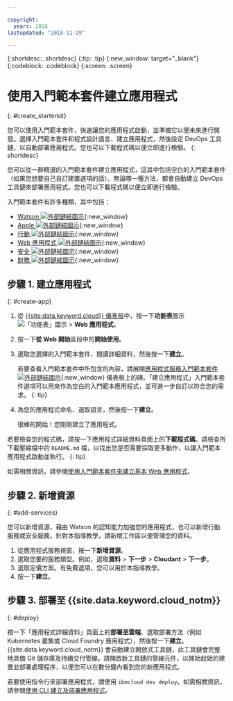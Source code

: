 ```yaml
---

copyright:
  years: 2018
lastupdated: "2018-11-29"

---
```


{:shortdesc: .shortdesc}
{:tip: .tip}
{:new_window: target="_blank"}
{:codeblock: .codeblock}
{:screen: .screen}

# 使用入門範本套件建立應用程式
{: #create_starterkit}

您可以使用入門範本套件，快速讓您的應用程式啟動，並準備它以便未來進行開發。選擇入門範本套件和程式設計語言、建立應用程式，然後設定 DevOps 工具鏈，以自動部署應用程式。您也可以下載程式碼以便立即進行檢驗。
{: shortdesc}

您可以從一群精選的入門範本套件建立應用程式，這其中包括空白的入門範本套件（如果您想要自己自訂建置選項的話）。無論哪一種方法，都會自動建立 DevOps 工具鏈來部署應用程式。您也可以下載程式碼以便立即進行檢驗。

入門範本套件有許多種類，其中包括：
* [Watson ![外部鏈結圖示](../../icons/launch-glyph.svg "外部鏈結圖示")](https://{DomainName}/developer/watson/dashboard){:new_window}
* [Apple ![外部鏈結圖示](../../icons/launch-glyph.svg "外部鏈結圖示")](https://{DomainName}/developer/appledevelopment/dashboard){:new_window}
* [行動 ![外部鏈結圖示](../../icons/launch-glyph.svg "外部鏈結圖示")](https://{DomainName}/developer/mobile/dashboard){:new_window}
* [Web 應用程式 ![外部鏈結圖示](../../icons/launch-glyph.svg "外部鏈結圖示")](https://{DomainName}/developer/appservice/dashboard){:new_window}
* [安全 ![外部鏈結圖示](../../icons/launch-glyph.svg "外部鏈結圖示")](https://{DomainName}/developer/security/dashboard){:new_window}
* [財務 ![外部鏈結圖示](../../icons/launch-glyph.svg "外部鏈結圖示")](https://{DomainName}/developer/finance/dashboard){:new_window}

## 步驟 1. 建立應用程式
{: #create-app}

1. 從 [{{site.data.keyword.cloud}} 儀表板](https://{DomainName})中，按一下**功能表**圖示 ![「功能表」圖示](../../icons/icon_hamburger.svg) > **Web 應用程式**。

2. 按一下**從 Web 開始**區段中的**開始使用**。

3. 選取您選擇的入門範本套件、閱讀詳細資料，然後按一下**建立**。
    
    若要查看入門範本套件中所包含的內容，請展開[應用程式服務入門範本套件 ![外部鏈結圖示](../../icons/launch-glyph.svg "外部鏈結圖示")](https://{DomainName}/developer/appservice/starter-kits){:new_window} 儀表板上的磚。「建立應用程式」入門範本套件選項可以用來作為空白的入門範本應用程式，並可進一步自訂以符合您的需求。
    {: tip}

4. 為您的應用程式命名、選取語言，然後按一下**建立**。
    
    很棒的開始！您剛剛建立了應用程式。

若要檢查您的程式碼，請按一下應用程式詳細資料頁面上的**下載程式碼**。請檢查所下載壓縮檔中的 `README.md` 檔，以找出您是否需要採取更多動作，以讓入門範本應用程式啟動並執行。
{: tip}

如需相關資訊，請參閱[使用入門範本套件來建立基本 Web 應用程式](/docs/apps/tutorials/tutorial_web.html)。

## 步驟 2. 新增資源
{: #add-services}

您可以新增資源，藉由 Watson 的認知能力加強您的應用程式，也可以新增行動服務或安全服務。針對本指導教學，請新增工作區以便管理您的資料。

1. 從應用程式服務視窗，按一下**新增資源**。
2. 選取您要的服務類型。例如，選取**資料** > **下一步** > **Cloudant** > **下一步**。
3. 選取定價方案。有免費選項，您可以用於本指導教學。
4. 按一下**建立**。

## 步驟 3. 部署至 {{site.data.keyword.cloud_notm}}
{: #deploy}

按一下「應用程式詳細資料」頁面上的**部署至雲端**、選取部署方法（例如 Kubernetes 叢集或 Cloud Foundry 應用程式），然後按一下**建立**。{{site.data.keyword.cloud_notm}} 會自動建立開放式工具鏈，此工具鏈會完整地具備 Git 儲存庫及持續交付管線。請開啟新工具鏈的管線元件，以開始起始的建置並部署處理程序，以便您可以在數分鐘內看到您的新應用程式。

若要使用指令行來部署應用程式，請使用 `ibmcloud dev deploy`。如需相關資訊，請參閱[使用 CLI 建立及部署應用程式](/docs/apps/create-deploy-cli.html)。

